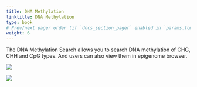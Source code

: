 ```yaml
---
title: DNA Methylation 
linktitle: DNA Methylation 
type: book
# Prev/next pager order (if `docs_section_pager` enabled in `params.toml`)
weight: 6
---
```


The DNA Methylation Search allows you to search DNA methylation of CHG,
CHH and CpG types. And users can also view them in epigenome browser.

![](search-dna-meth.png)

![](search-dna-meth-2.png)
